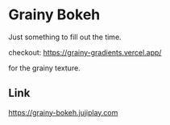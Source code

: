 
# Grainy Bokeh

Just something to fill out the time.


checkout: https://grainy-gradients.vercel.app/

for the grainy texture.

## Link

https://grainy-bokeh.jujiplay.com
